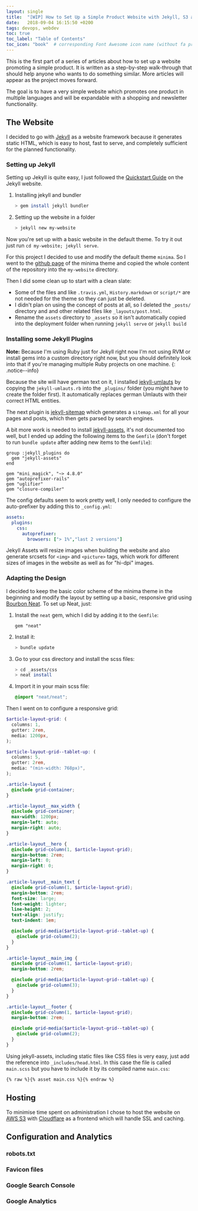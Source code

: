 ```yaml
---
layout: single
title:  "[WIP] How to Set Up a Simple Product Website with Jekyll, S3 and Cloudflare"
date:   2018-09-04 16:15:50 +0200
tags: devops, webdev
toc: true
toc_label: "Table of Contents"
toc_icon: "book"  # corresponding Font Awesome icon name (without fa prefix)
---
```

This is the first part of a series of articles about how to set up a website promoting a simple product. It is written as a step-by-step walk-through that should help anyone who wants to do something similar. 
More articles will appear as the project moves forward.

The goal is to have a very simple website which promotes one product in multiple languages and will be expandable with a shopping and newsletter functionality.

## The Website
I decided to go with [Jekyll](https://jekyllrb.com/) as a website framework because it generates static HTML, which is easy to host, fast to serve, and completely sufficient for the planned functionality.

### Setting up Jekyll
Setting up Jekyll is quite easy, I just followed the [Quickstart Guide](https://jekyllrb.com/docs/#instructions) on the Jekyll website.

1. Installing jekyll and bundler  
    ```bash
    > gem install jekyll bundler
    ```
2. Setting up the website in a folder  
    ```bash
    > jekyll new my-website
    ```

Now you're set up with a basic website in the default theme. To try it out just run ```cd my-website; jekyll serve```.

For this project I decided to use and modify the default theme ```minima```. So I went to the [github page](https://github.com/jekyll/minima) of the minima theme and copied the whole content of the repository into the ```my-website``` directory. 

Then I did some clean up to start with a clean slate:
 - Some of the files and like ```.travis.yml```, ```History.markdown``` or ```script/*``` are not needed for the theme so they can just be deleted.
 - I didn't plan on using the concept of posts at all, so I deleted the ```_posts/``` directory and and other related files like ```_layouts/post.html```.
 - Rename the ```assets``` directory to ```_assets``` so it isn't automatically copied into the deployment folder when running ```jekyll serve``` or ```jekyll build```

### Installing some Jekyll Plugins

**Note:** Because I'm using Ruby just for Jekyll right now I'm not using RVM or install gems into a custom directory right now, but you should definitely look into that if you're managing multiple Ruby projects on one machine. 
{: .notice--info}

Because the site will have german text on it, I installed [jekyll-umlauts](https://github.com/ArneGockeln/jekyll-umlauts) by copying the ```jekyll-umlauts.rb``` into the ```_plugins/``` folder (you might have to create the folder first). It automatically replaces german Umlauts with their correct HTML entities.

The next plugin is [jekyll-sitemap](https://github.com/jekyll/jekyll-sitemap) which generates a ```sitemap.xml``` for all your pages and posts, which then gets parsed by search engines.

A bit more work is needed to install [jekyll-assets](https://github.com/envygeeks/jekyll-assets), it's not documented too well, but I ended up adding the following items to the ```Gemfile``` (don't forget to run ```bundle update``` after adding new items to the ```Gemfile```):

```
group :jekyll_plugins do
  gem "jekyll-assets"
end

gem "mini_magick", "~> 4.8.0"
gem "autoprefixer-rails"
gem "uglifier"
gem "closure-compiler"
```

The config defaults seem to work pretty well, I only needed to configure the auto-prefixer by adding this to ```_config.yml```:

```yml
assets:
  plugins:
    css:
      autoprefixer:
        browsers: ["> 1%","last 2 versions"]
```

Jekyll Assets will resize images when building the website and also generate srcsets for ```<img>``` and ```<picture>``` tags, which work for different sizes of images in the website as well as for "hi-dpi" images.

### Adapting the Design
I decided to keep the basic color scheme of the minima theme in the beginning and modify the layout by setting up a basic, responsive grid using [Bourbon Neat](https://neat.bourbon.io).
To set up Neat, just:
1. Install the ```neat``` gem, which I did by adding it to the ```Gemfile```:  
    ```
    gem "neat"
    ```
2. Install it:
    ```bash
    > bundle update
    ```
3. Go to your css directory and install the scss files:
    ```bash
    > cd _assets/css
    > neat install
    ```
4. Import it in your main scss file:
    ```scss
    @import "neat/neat";
    ```

Then I went on to configure a responsive grid:

```scss
$article-layout-grid: (
  columns: 1,
  gutter: 2rem,
  media: 1200px,
);

$article-layout-grid--tablet-up: (
  columns: 5,
  gutter: 2rem,
  media: "(min-width: 768px)",
);

.article-layout {
  @include grid-container;
}

.article-layout__max_width {
  @include grid-container;
  max-width: 1200px;
  margin-left: auto;
  margin-right: auto;
}

.article-layout__hero {
  @include grid-column(1, $article-layout-grid);
  margin-bottom: 2rem;
  margin-left: 0;
  margin-right: 0;
}

.article-layout__main_text {
  @include grid-column(1, $article-layout-grid);
  margin-bottom: 2rem;
  font-size: large;
  font-weight: lighter;
  line-height: 2;
  text-align: justify;
  text-indent: 1em;

  @include grid-media($article-layout-grid--tablet-up) {
    @include grid-column(2);
  }
}

.article-layout__main_img {
  @include grid-column(1, $article-layout-grid);
  margin-bottom: 2rem;

  @include grid-media($article-layout-grid--tablet-up) {
    @include grid-column(3);
  }
}

.article-layout__footer {
  @include grid-column(1, $article-layout-grid);
  margin-bottom: 2rem;

  @include grid-media($article-layout-grid--tablet-up) {
    @include grid-column(2);
  }
}
```

Using jekyll-assets, including static files like CSS files is very easy, just add the reference into ```_includes/head.html```.  In this case the file is called ```main.scss``` but you have to include it by its compiled name ```main.css```:
```markdown 
{% raw %}{% asset main.css %}{% endraw %}
```

## Hosting
To minimise time spent on administration I chose to host the website on [AWS S3](https://aws.amazon.com/s3/) with [Cloudflare](https://www.cloudflare.com/) as a frontend which will handle SSL and caching.

## Configuration and Analytics

### robots.txt

### Favicon files

### Google Search Console

### Google Analytics